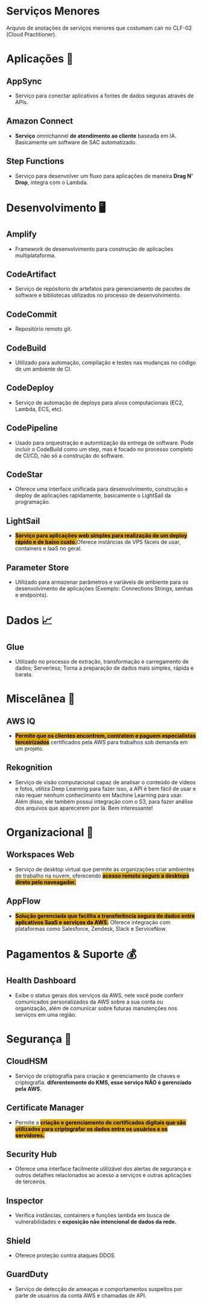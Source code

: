 # Serviços Menores
Arquivo de anotações de serviços menores que costumam cair no CLF-02 (Cloud Practitioner).

# Aplicações 📱
## AppSync
- Serviço para conectar aplicativos a fontes de dados seguras através de APIs.

## Amazon Connect
- **Serviço** omnichannel **de atendimento ao cliente** baseada em IA. Basicamente um software de SAC automatizado.

## Step Functions
- Serviço para desenvolver um fluxo para aplicações de maneira **Drag N' Drop**, integra com o Lambda.

# Desenvolvimento 🖥️

## Amplify
- Framework de desenvolvimento para construção de aplicações multiplataforma.

## CodeArtifact
- Serviço de repósitorio de artefatos para gerenciamento de pacotes de software e bibliotecas utilizados no processo de desenvolvimento.

## CodeCommit
- Repositório remoto git.

## CodeBuild
- Utilizado para automação, compilação e testes nas mudanças no código de um ambiente de CI.

## CodeDeploy
- Serviço de automação de deploys para alvos computacionais (EC2, Lambda, ECS, etc).

## CodePipeline
- Usado para orquestração e automtização da entrega de software. Pode incluir o CodeBuild como um step, mas é focado no processo completo de CI/CD, não só a construção do software.

## CodeStar
- Oferece uma interface unificada para desenvolvimento, construção e deploy de aplicações rapidamente, basicamente o LightSail da programação.

## LightSail
- <span style="background-color: #e0a800; color: black;font-weight:bold">Serviço para aplicações web simples para realização de um deploy rápido e de baixo custo.</span>Oferece instâncias de VPS fáceis de usar, containers e IaaS no geral.

## Parameter Store
- Utilizado para armazenar parâmetros e variáveis de ambiente para os desenvolvimento de aplicações (Exemplo: Connections Strings, senhas e endpoints).


# Dados 📈
## Glue
- Utilizado no processo de extração, transformação e carregamento de dados; Serverless; Torna a preparação de dados mais simples, rápida e barata.


# Miscelânea 👀
## AWS IQ
- <span style="background-color: #e0a800; color: black;font-weight:bold">Permite que os clientes encontrem, contratem e paguem especialistas terceirizados</span> certificados pela AWS para trabalhos sob demanda em um projeto.

## Rekognition
- Serviço de visão computacional capaz de analisar o conteúdo de vídeos e fotos, utiliza Deep Learning para fazer isso, a API é bem fácil de usar e não requer nenhum conhecimento em Machine Learning para usar. Além disso, ele também possui integração com o S3, para fazer análise dos arquivos que aparecerem por lá. Bem interessante!

# Organizacional 🏨
## Workspaces Web
- Serviço de desktop virtual que permite às organizações criar ambientes de trabalho na nuvem, oferecendo <span style="background-color: #e0a800; color: black;font-weight:bold">acesso remoto seguro a desktops direto pelo naveagador.</span>

## AppFlow
- <span style="background-color: #e0a800; color: black;font-weight:bold">Solução gerenciada que facilita a transferência segura de dados entre aplicativos SaaS e serviços da AWS.</span> Oferece integração com plataformas como Salesforce, Zendesk, Slack e ServiceNow.


# Pagamentos & Suporte 💰
## Health Dashboard
- Exibe o status gerais dos serviços da AWS, nele você pode conferir comunicados personalizados da AWS sobre a sua conta ou organização, além de comunicar sobre futuras manutenções nos serviços em uma região.


# Segurança 🔑
## CloudHSM
- Serviço de criptografia para criação e gerenciamento de chaves e criptografia. **diferentemente do KMS, esse serviço NÃO é gerenciado pela AWS.**

## Certificate Manager
- Permite a <span style="background-color: #e0a800; color: black;font-weight:bold">criação e gerenciamento de certificados digitais que são utilizados para criptografar os dados entre os usuários e os servidores.</span>

## Security Hub
- Oferece uma interface facilmente utilizável dos alertas de segurança e outros detalhes relacionados ao acesso a serviços e outras aplicações de terceiros.

## Inspector
- Verifica instâncias, containers e funções lambda em busca de vulnerabilidades e **exposição não intencional de dados da rede.**

## Shield
- Oferece proteção contra ataques DDOS

## GuardDuty
- Serviço de detecção de ameaças e comportamentos suspeitos por parte de usuários da conta AWS e chamadas de API.
